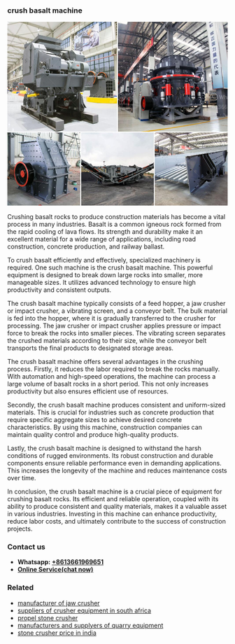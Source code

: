 <h3>crush basalt machine</h3><img src='1708332688.jpg' alt=''><p>Crushing basalt rocks to produce construction materials has become a vital process in many industries. Basalt is a common igneous rock formed from the rapid cooling of lava flows. Its strength and durability make it an excellent material for a wide range of applications, including road construction, concrete production, and railway ballast.</p><p>To crush basalt efficiently and effectively, specialized machinery is required. One such machine is the crush basalt machine. This powerful equipment is designed to break down large rocks into smaller, more manageable sizes. It utilizes advanced technology to ensure high productivity and consistent outputs.</p><p>The crush basalt machine typically consists of a feed hopper, a jaw crusher or impact crusher, a vibrating screen, and a conveyor belt. The bulk material is fed into the hopper, where it is gradually transferred to the crusher for processing. The jaw crusher or impact crusher applies pressure or impact force to break the rocks into smaller pieces. The vibrating screen separates the crushed materials according to their size, while the conveyor belt transports the final products to designated storage areas.</p><p>The crush basalt machine offers several advantages in the crushing process. Firstly, it reduces the labor required to break the rocks manually. With automation and high-speed operations, the machine can process a large volume of basalt rocks in a short period. This not only increases productivity but also ensures efficient use of resources.</p><p>Secondly, the crush basalt machine produces consistent and uniform-sized materials. This is crucial for industries such as concrete production that require specific aggregate sizes to achieve desired concrete characteristics. By using this machine, construction companies can maintain quality control and produce high-quality products.</p><p>Lastly, the crush basalt machine is designed to withstand the harsh conditions of rugged environments. Its robust construction and durable components ensure reliable performance even in demanding applications. This increases the longevity of the machine and reduces maintenance costs over time.</p><p>In conclusion, the crush basalt machine is a crucial piece of equipment for crushing basalt rocks. Its efficient and reliable operation, coupled with its ability to produce consistent and quality materials, makes it a valuable asset in various industries. Investing in this machine can enhance productivity, reduce labor costs, and ultimately contribute to the success of construction projects.</p><h3>Contact us</h3><ul><li><strong>Whatsapp:&nbsp;<a href="https://wa.me/8613661969651">+8613661969651</a></strong></li><li><a href="https://swt.shibang-china.com/?git&amp;zhl&amp;crush basalt machine"><strong>Online Service(chat now)</strong></a></li></ul><h3>Related</h3><ul><li><a href='manufacturer of jaw crusher.md'>manufacturer of jaw crusher</a></li><li><a href='suppliers of crusher equipment in south africa.md'>suppliers of crusher equipment in south africa</a></li><li><a href='propel stone crusher.md'>propel stone crusher</a></li><li><a href='manufacturers and supplyers of quarry equipment.md'>manufacturers and supplyers of quarry equipment</a></li><li><a href='stone crusher price in india.md'>stone crusher price in india</a></li></ul>